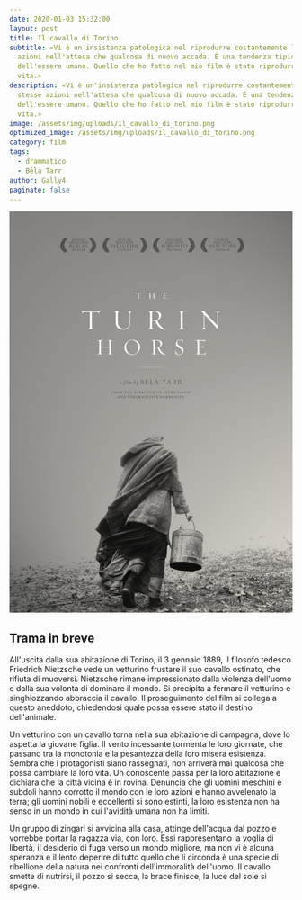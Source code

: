 ```yaml
---
date: 2020-01-03 15:32:00
layout: post
title: Il cavallo di Torino
subtitle: «Vi è un'insistenza patologica nel riprodurre costantemente le stesse
  azioni nell'attesa che qualcosa di nuovo accada. È una tendenza tipica
  dell'essere umano. Quello che ho fatto nel mio film è stato riprodurre la
  vita.»
description: «Vi è un'insistenza patologica nel riprodurre costantemente le
  stesse azioni nell'attesa che qualcosa di nuovo accada. È una tendenza tipica
  dell'essere umano. Quello che ho fatto nel mio film è stato riprodurre la
  vita.»
image: /assets/img/uploads/il_cavallo_di_torinо.png
optimized_image: /assets/img/uploads/il_cavallo_di_torinо.png
category: film
tags:
  - drammatico
  - Béla Tarr
author: Gally4
paginate: false
---
```

![](/assets/img/uploads/il-cavallo-di-torino-locandina.jpg)

## Trama in breve

All'uscita dalla sua abitazione di Torino, il 3 gennaio 1889, il filosofo tedesco Friedrich Nietzsche vede un vetturino frustare il suo cavallo ostinato, che rifiuta di muoversi. Nietzsche rimane impressionato dalla violenza dell'uomo e dalla sua volontà di dominare il mondo. Si precipita a fermare il vetturino e singhiozzando abbraccia il cavallo. Il proseguimento del film si collega a questo aneddoto, chiedendosi quale possa essere stato il destino dell'animale.

Un vetturino con un cavallo torna nella sua abitazione di campagna, dove lo aspetta la giovane figlia. Il vento incessante tormenta le loro giornate, che passano tra la monotonia e la pesantezza della loro misera esistenza. Sembra che i protagonisti siano rassegnati, non arriverà mai qualcosa che possa cambiare la loro vita. Un conoscente passa per la loro abitazione e dichiara che la città vicina è in rovina. Denuncia che gli uomini meschini e subdoli hanno corrotto il mondo con le loro azioni e hanno avvelenato la terra; gli uomini nobili e eccellenti si sono estinti, la loro esistenza non ha senso in un mondo in cui l'avidità umana non ha limiti.

Un gruppo di zingari si avvicina alla casa, attinge dell'acqua dal pozzo e vorrebbe portar la ragazza via, con loro. Essi rappresentano la voglia di libertà, il desiderio di fuga verso un mondo migliore, ma non vi è alcuna speranza e il lento deperire di tutto quello che li circonda è una specie di ribellione della natura nei confronti dell'immoralità dell'uomo. Il cavallo smette di nutrirsi, il pozzo si secca, la brace finisce, la luce del sole si spegne.
